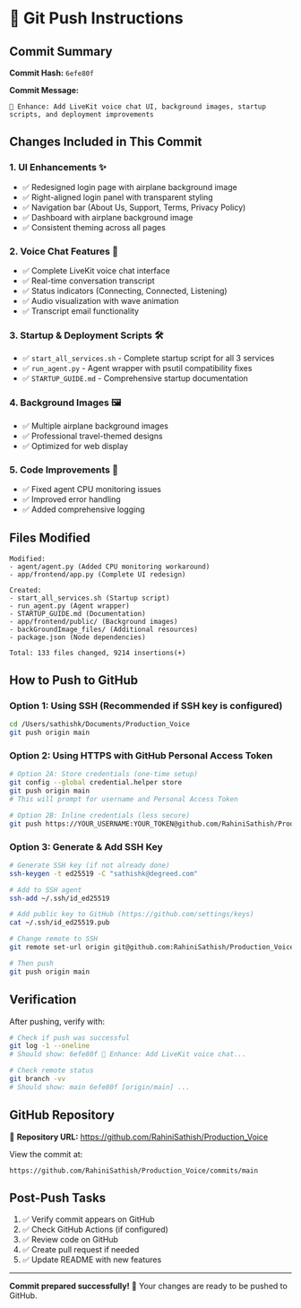 # 🚀 Git Push Instructions

## Commit Summary

**Commit Hash:** `6efe80f`

**Commit Message:**
```
🎤 Enhance: Add LiveKit voice chat UI, background images, startup scripts, and deployment improvements
```

## Changes Included in This Commit

### 1. **UI Enhancements** ✨
- ✅ Redesigned login page with airplane background image
- ✅ Right-aligned login panel with transparent styling
- ✅ Navigation bar (About Us, Support, Terms, Privacy Policy)
- ✅ Dashboard with airplane background image
- ✅ Consistent theming across all pages

### 2. **Voice Chat Features** 🎤
- ✅ Complete LiveKit voice chat interface
- ✅ Real-time conversation transcript
- ✅ Status indicators (Connecting, Connected, Listening)
- ✅ Audio visualization with wave animation
- ✅ Transcript email functionality

### 3. **Startup & Deployment Scripts** 🛠️
- ✅ `start_all_services.sh` - Complete startup script for all 3 services
- ✅ `run_agent.py` - Agent wrapper with psutil compatibility fixes
- ✅ `STARTUP_GUIDE.md` - Comprehensive startup documentation

### 4. **Background Images** 🖼️
- ✅ Multiple airplane background images
- ✅ Professional travel-themed designs
- ✅ Optimized for web display

### 5. **Code Improvements** 🔧
- ✅ Fixed agent CPU monitoring issues
- ✅ Improved error handling
- ✅ Added comprehensive logging

## Files Modified

```
Modified:
- agent/agent.py (Added CPU monitoring workaround)
- app/frontend/app.py (Complete UI redesign)

Created:
- start_all_services.sh (Startup script)
- run_agent.py (Agent wrapper)
- STARTUP_GUIDE.md (Documentation)
- app/frontend/public/ (Background images)
- backGroundImage_files/ (Additional resources)
- package.json (Node dependencies)

Total: 133 files changed, 9214 insertions(+)
```

## How to Push to GitHub

### Option 1: Using SSH (Recommended if SSH key is configured)
```bash
cd /Users/sathishk/Documents/Production_Voice
git push origin main
```

### Option 2: Using HTTPS with GitHub Personal Access Token
```bash
# Option 2A: Store credentials (one-time setup)
git config --global credential.helper store
git push origin main
# This will prompt for username and Personal Access Token

# Option 2B: Inline credentials (less secure)
git push https://YOUR_USERNAME:YOUR_TOKEN@github.com/RahiniSathish/Production_Voice.git main
```

### Option 3: Generate & Add SSH Key
```bash
# Generate SSH key (if not already done)
ssh-keygen -t ed25519 -C "sathishk@degreed.com"

# Add to SSH agent
ssh-add ~/.ssh/id_ed25519

# Add public key to GitHub (https://github.com/settings/keys)
cat ~/.ssh/id_ed25519.pub

# Change remote to SSH
git remote set-url origin git@github.com:RahiniSathish/Production_Voice.git

# Then push
git push origin main
```

## Verification

After pushing, verify with:
```bash
# Check if push was successful
git log -1 --oneline
# Should show: 6efe80f 🎤 Enhance: Add LiveKit voice chat...

# Check remote status
git branch -vv
# Should show: main 6efe80f [origin/main] ...
```

## GitHub Repository

📍 **Repository URL:** https://github.com/RahiniSathish/Production_Voice

View the commit at:
```
https://github.com/RahiniSathish/Production_Voice/commits/main
```

## Post-Push Tasks

1. ✅ Verify commit appears on GitHub
2. ✅ Check GitHub Actions (if configured)
3. ✅ Review code on GitHub
4. ✅ Create pull request if needed
5. ✅ Update README with new features

---

**Commit prepared successfully!** 🎉
Your changes are ready to be pushed to GitHub.
